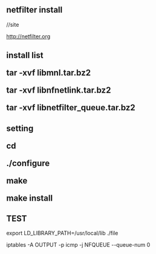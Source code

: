 <h2>netfilter install</h2>

//site

http://netfilter.org

<h2>install list</<h2>

tar -xvf libmnl.tar.bz2

tar -xvf libnfnetlink.tar.bz2

tar -xvf libnetfilter_queue.tar.bz2

<h2>setting</<h2>

cd <directory>

./configure

make

make install

<h2>TEST</h2>

export LD_LIBRARY_PATH=/usr/local/lib ./file

iptables -A OUTPUT -p icmp -j NFQUEUE --queue-num 0


